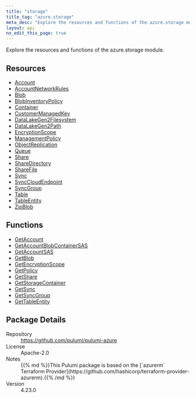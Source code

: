 ```yaml
---
title: "storage"
title_tag: "azure.storage"
meta_desc: "Explore the resources and functions of the azure.storage module."
layout: api
no_edit_this_page: true
---
```


<!-- WARNING: this file was generated by Pulumi Docs Generator. -->
<!-- Do not edit by hand unless you're certain you know what you are doing! -->

Explore the resources and functions of the azure.storage module.

<h2 id="resources">Resources</h2>
<ul class="api">
    <li><a href="account" title="Account"><span class="api-symbol api-symbol--resource"></span>Account</a></li>
    <li><a href="accountnetworkrules" title="AccountNetworkRules"><span class="api-symbol api-symbol--resource"></span>AccountNetworkRules</a></li>
    <li><a href="blob" title="Blob"><span class="api-symbol api-symbol--resource"></span>Blob</a></li>
    <li><a href="blobinventorypolicy" title="BlobInventoryPolicy"><span class="api-symbol api-symbol--resource"></span>BlobInventoryPolicy</a></li>
    <li><a href="container" title="Container"><span class="api-symbol api-symbol--resource"></span>Container</a></li>
    <li><a href="customermanagedkey" title="CustomerManagedKey"><span class="api-symbol api-symbol--resource"></span>CustomerManagedKey</a></li>
    <li><a href="datalakegen2filesystem" title="DataLakeGen2Filesystem"><span class="api-symbol api-symbol--resource"></span>DataLakeGen2Filesystem</a></li>
    <li><a href="datalakegen2path" title="DataLakeGen2Path"><span class="api-symbol api-symbol--resource"></span>DataLakeGen2Path</a></li>
    <li><a href="encryptionscope" title="EncryptionScope"><span class="api-symbol api-symbol--resource"></span>EncryptionScope</a></li>
    <li><a href="managementpolicy" title="ManagementPolicy"><span class="api-symbol api-symbol--resource"></span>ManagementPolicy</a></li>
    <li><a href="objectreplication" title="ObjectReplication"><span class="api-symbol api-symbol--resource"></span>ObjectReplication</a></li>
    <li><a href="queue" title="Queue"><span class="api-symbol api-symbol--resource"></span>Queue</a></li>
    <li><a href="share" title="Share"><span class="api-symbol api-symbol--resource"></span>Share</a></li>
    <li><a href="sharedirectory" title="ShareDirectory"><span class="api-symbol api-symbol--resource"></span>ShareDirectory</a></li>
    <li><a href="sharefile" title="ShareFile"><span class="api-symbol api-symbol--resource"></span>ShareFile</a></li>
    <li><a href="sync" title="Sync"><span class="api-symbol api-symbol--resource"></span>Sync</a></li>
    <li><a href="synccloudendpoint" title="SyncCloudEndpoint"><span class="api-symbol api-symbol--resource"></span>SyncCloudEndpoint</a></li>
    <li><a href="syncgroup" title="SyncGroup"><span class="api-symbol api-symbol--resource"></span>SyncGroup</a></li>
    <li><a href="table" title="Table"><span class="api-symbol api-symbol--resource"></span>Table</a></li>
    <li><a href="tableentity" title="TableEntity"><span class="api-symbol api-symbol--resource"></span>TableEntity</a></li>
    <li><a href="zipblob" title="ZipBlob"><span class="api-symbol api-symbol--resource"></span>ZipBlob</a></li>
</ul>

<h2 id="functions">Functions</h2>
<ul class="api">
    <li><a href="getaccount" title="GetAccount"><span class="api-symbol api-symbol--function"></span>GetAccount</a></li>
    <li><a href="getaccountblobcontainersas" title="GetAccountBlobContainerSAS"><span class="api-symbol api-symbol--function"></span>GetAccountBlobContainerSAS</a></li>
    <li><a href="getaccountsas" title="GetAccountSAS"><span class="api-symbol api-symbol--function"></span>GetAccountSAS</a></li>
    <li><a href="getblob" title="GetBlob"><span class="api-symbol api-symbol--function"></span>GetBlob</a></li>
    <li><a href="getencryptionscope" title="GetEncryptionScope"><span class="api-symbol api-symbol--function"></span>GetEncryptionScope</a></li>
    <li><a href="getpolicy" title="GetPolicy"><span class="api-symbol api-symbol--function"></span>GetPolicy</a></li>
    <li><a href="getshare" title="GetShare"><span class="api-symbol api-symbol--function"></span>GetShare</a></li>
    <li><a href="getstoragecontainer" title="GetStorageContainer"><span class="api-symbol api-symbol--function"></span>GetStorageContainer</a></li>
    <li><a href="getsync" title="GetSync"><span class="api-symbol api-symbol--function"></span>GetSync</a></li>
    <li><a href="getsyncgroup" title="GetSyncGroup"><span class="api-symbol api-symbol--function"></span>GetSyncGroup</a></li>
    <li><a href="gettableentity" title="GetTableEntity"><span class="api-symbol api-symbol--function"></span>GetTableEntity</a></li>
</ul>

<h2 id="package-details">Package Details</h2>
<dl class="package-details">
	<dt>Repository</dt>
	<dd><a href="https://github.com/pulumi/pulumi-azure">https://github.com/pulumi/pulumi-azure</a></dd>
	<dt>License</dt>
	<dd>Apache-2.0</dd>
	<dt>Notes</dt>
	<dd>{{% md %}}This Pulumi package is based on the [`azurerm` Terraform Provider](https://github.com/hashicorp/terraform-provider-azurerm).{{% /md %}}</dd>
	<dt>Version</dt>
	<dd>4.23.0</dd>
</dl>

